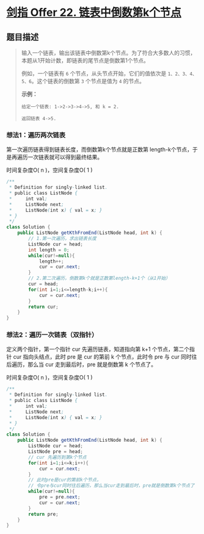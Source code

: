 # [剑指 Offer 22. 链表中倒数第k个节点](https://leetcode-cn.com/problems/lian-biao-zhong-dao-shu-di-kge-jie-dian-lcof/)

## 题目描述

>输入一个链表，输出该链表中倒数第k个节点。为了符合大多数人的习惯，本题从1开始计数，即链表的尾节点是倒数第1个节点。
>
>例如，一个链表有 `6` 个节点，从头节点开始，它们的值依次是 `1、2、3、4、5、6`。这个链表的倒数第 `3` 个节点是值为 `4` 的节点。
>
>**示例：**
>
>```
>给定一个链表: 1->2->3->4->5, 和 k = 2.
>
>返回链表 4->5.
>```

### 想法1：遍历两次链表

第一次遍历链表得到链表长度，而倒数第k个节点就是正数第 length-k个节点，于是再遍历一次链表就可以得到最终结果。

时间复杂度O( n )，空间复杂度O( 1 )

~~~java
/**
 * Definition for singly-linked list.
 * public class ListNode {
 *     int val;
 *     ListNode next;
 *     ListNode(int x) { val = x; }
 * }
 */
class Solution {
    public ListNode getKthFromEnd(ListNode head, int k) {
        // 1.第一次遍历，求出链表长度
        ListNode cur = head;
        int length = 0;
        while(cur!=null){
            length++;
            cur = cur.next;
        }
        // 2.第二次遍历，倒数第k个就是正数第length-k+1个（从1开始）
        cur = head;
        for(int i=1;i<=length-k;i++){
            cur = cur.next;
        }
        return cur;
    }
}
~~~

### 想法2：遍历一次链表（双指针）

 定义两个指针，第一个指针 cur 先遍历链表，知道指向第 k+1 个节点，第二个指针 cur 指向头结点，此时 pre 是 cur 的第前 k 个节点，此时令 pre 与 cur 同时往后遍历，那么当 cur 走到最后时，pre 就是倒数第 k 个节点了。

时间复杂度O( n )，空间复杂度O( 1 )

~~~java
/**
 * Definition for singly-linked list.
 * public class ListNode {
 *     int val;
 *     ListNode next;
 *     ListNode(int x) { val = x; }
 * }
 */
class Solution {
    public ListNode getKthFromEnd(ListNode head, int k) {
        ListNode cur = head; 
        ListNode pre = head;
        // cur 先遍历到第k个节点
        for(int i=1;i<=k;i++){
            cur = cur.next;
        }
 		// 此时pre是cur的第前k个节点，
        // 令pre与cur同时往后遍历，那么当cur走到最后时，pre就是倒数第k个节点了
        while(cur!=null){
            pre = pre.next;
            cur = cur.next;
        }
        return pre;
    }
}
~~~













